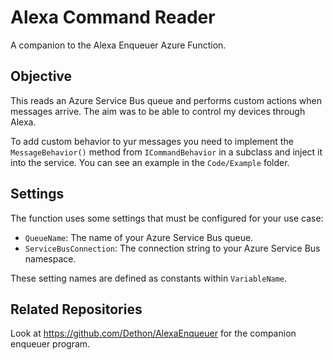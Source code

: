 # Alexa Command Reader

A companion to the Alexa Enqueuer Azure Function. 

## Objective
This reads an Azure Service Bus queue and performs custom actions when messages arrive. The aim was to be able to control my devices through Alexa.

To add custom behavior to yur messages you need to implement the `MessageBehavior()` method from `ICommandBehavior` in a subclass and inject it into the service. You can see an example in the `Code/Example` folder.

## Settings
The function uses some settings that must be configured for your use case:
* `QueueName`: The name of your Azure Service Bus queue.
* `ServiceBusConnection`: The connection string to your Azure Service Bus namespace.

These setting names are defined as constants within `VariableName`.

## Related Repositories
Look at https://github.com/Dethon/AlexaEnqueuer for the companion enqueuer program.
